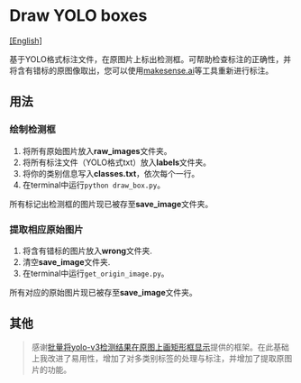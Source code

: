 # Draw YOLO boxes
[\[English\]](https://github.com/waittim/draw_yolo_box/edit/main/README.md)

基于YOLO格式标注文件，在原图片上标出检测框。可帮助检查标注的正确性，并将含有错标的原图像取出，您可以使用[makesense.ai](https://www.makesense.ai/)等工具重新进行标注。


## 用法

### 绘制检测框
1. 将所有原始图片放入**raw_images**文件夹。
2. 将所有标注文件（YOLO格式txt）放入**labels**文件夹。
3. 将你的类别信息写入**classes.txt**，依次每个一行。
4. 在terminal中运行`python draw_box.py`。

所有标记出检测框的图片现已被存至**save_image**文件夹。

### 提取相应原始图片
1. 将含有错标的图片放入**wrong**文件夹.
2. 清空**save_image**文件夹.
3. 在terminal中运行`get_origin_image.py`。
 
所有对应的原始图片现已被存至**save_image**文件夹。

## 其他

> 感谢[批量将yolo-v3检测结果在原图上画矩形框显示](https://blog.csdn.net/qq_32761549/article/details/90210036)提供的框架。在此基础上我改进了易用性，增加了对多类别标签的处理与标注，并增加了提取原图片的功能。 